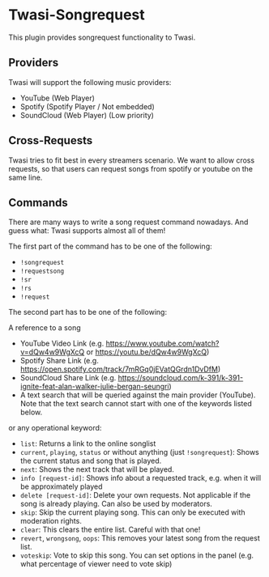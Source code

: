 # Twasi-Songrequest
This plugin provides songrequest functionality to Twasi.

## Providers
Twasi will support the following music providers:

- YouTube (Web Player)
- Spotify (Spotify Player / Not embedded)
- SoundCloud (Web Player) (Low priority)

## Cross-Requests
Twasi tries to fit best in every streamers scenario. We want to allow cross requests, so that users can request songs from spotify or youtube on the same line.

## Commands
There are many ways to write a song request command nowadays. And guess what: Twasi supports almost all of them!

The first part of the command has to be one of the following:

- `!songrequest`
- `!requestsong`
- `!sr`
- `!rs`
- `!request`

The second part has to be one of the following:

A reference to a song

- YouTube Video Link (e.g. https://www.youtube.com/watch?v=dQw4w9WgXcQ or https://youtu.be/dQw4w9WgXcQ)
- Spotify Share Link (e.g. https://open.spotify.com/track/7mRGq0jEVatQGrdn1DvDfM)
- SoundCloud Share Link (e.g. https://soundcloud.com/k-391/k-391-ignite-feat-alan-walker-julie-bergan-seungri)
- A text search that will be queried against the main provider (YouTube). Note that the text search cannot start with one of the keywords listed below.

or any operational keyword:

- `list`: Returns a link to the online songlist
- `current`, `playing`, `status` or without anything (just `!songrequest`): Shows the current status and song that is played.
- `next`: Shows the next track that will be played.
- `info [request-id]`: Shows info about a requested track, e.g. when it will be approximately played
- `delete [request-id]`: Delete your own requests. Not applicable if the song is already playing. Can also be used by moderators.
- `skip`: Skip the current playing song. This can only be executed with moderation rights.
- `clear`: This clears the entire list. Careful with that one!
- `revert`, `wrongsong`, `oops`: This removes your latest song from the request list.
- `voteskip`: Vote to skip this song. You can set options in the panel (e.g. what percentage of viewer need to vote skip)
